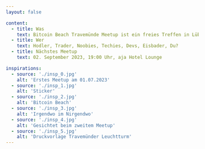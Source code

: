 ```yaml
---
layout: false

content:
  - title: Was
    text: Bitcoin Beach Travemünde Meetup ist ein freies Treffen in Lübeck-Travemünde für alle Bitcoin-Interessenten. Jeder ist willkommen!
  - title: Wer
    text: Hodler, Trader, Noobies, Techies, Devs, Eisbader, Du?
  - title: Nächstes Meetup
    text: 02. September 2023, 19:00 Uhr, aja Hotel Lounge

inspirations:
  - source: './insp_0.jpg'
    alt: 'Erstes Meetup am 01.07.2023'
  - source: './insp_1.jpg'
    alt: 'Sticker'
  - source: './insp_2.jpg'
    alt: 'Bitcoin Beach'
  - source: './insp_3.jpg'
    alt: 'Irgendwo im Nirgendwo'
  - source: './insp_4.jpg'
    alt: 'Gesichtet beim zweitem Meetup'
  - source: './insp_5.jpg'
    alt: 'Druckvorlage Travemünder Leuchtturm'
---
```


